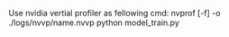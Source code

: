 Use nvidia vertial profiler as fellowing cmd:
nvprof [-f] -o ./logs/nvvp/name.nvvp python model_train.py
